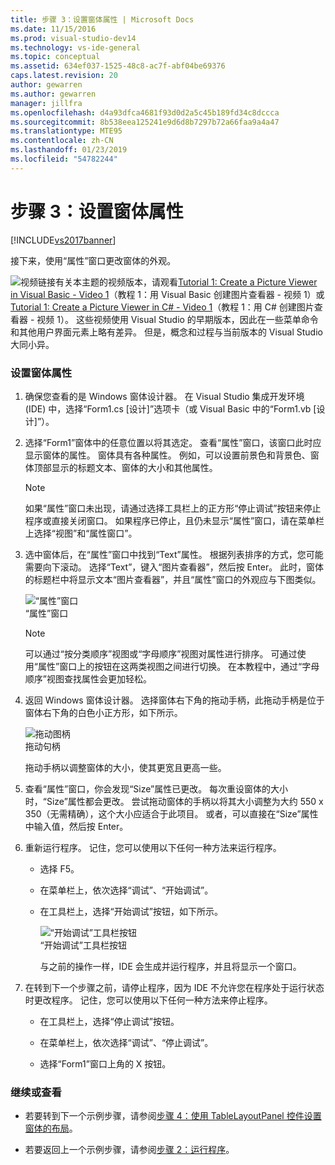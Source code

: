 ```yaml
---
title: 步骤 3：设置窗体属性 | Microsoft Docs
ms.date: 11/15/2016
ms.prod: visual-studio-dev14
ms.technology: vs-ide-general
ms.topic: conceptual
ms.assetid: 634ef037-1525-48c8-ac7f-abf04be69376
caps.latest.revision: 20
author: gewarren
ms.author: gewarren
manager: jillfra
ms.openlocfilehash: d4a93dfca4681f93d0d2a5c45b189fd34c8dccca
ms.sourcegitcommit: 8b538eea125241e9d6d8b7297b72a66faa9a4a47
ms.translationtype: MTE95
ms.contentlocale: zh-CN
ms.lasthandoff: 01/23/2019
ms.locfileid: "54782244"
---
```

# <a name="step-3-set-your-form-properties"></a>步骤 3：设置窗体属性
[!INCLUDE[vs2017banner](../includes/vs2017banner.md)]

接下来，使用“属性”窗口更改窗体的外观。  
  
 ![视频链接](../data-tools/media/playvideo.gif "PlayVideo")有关本主题的视频版本，请观看[Tutorial 1: Create a Picture Viewer in Visual Basic - Video 1](http://go.microsoft.com/fwlink/?LinkId=205209)（教程 1：用 Visual Basic 创建图片查看器 - 视频 1）或 [Tutorial 1: Create a Picture Viewer in C# - Video 1](http://go.microsoft.com/fwlink/?LinkId=205199)（教程 1：用 C# 创建图片查看器 - 视频 1）。 这些视频使用 Visual Studio 的早期版本，因此在一些菜单命令和其他用户界面元素上略有差异。 但是，概念和过程与当前版本的 Visual Studio 大同小异。  
  
### <a name="to-set-your-form-properties"></a>设置窗体属性  
  
1. 确保您查看的是 Windows 窗体设计器。 在 Visual Studio 集成开发环境 (IDE) 中，选择“Form1.cs [设计]”选项卡（或 Visual Basic 中的“Form1.vb [设计]”）。  
  
2. 选择“Form1”窗体中的任意位置以将其选定。 查看“属性”窗口，该窗口此时应显示窗体的属性。 窗体具有各种属性。 例如，可以设置前景色和背景色、窗体顶部显示的标题文本、窗体的大小和其他属性。  
  
   > [!NOTE]
   >  如果“属性”窗口未出现，请通过选择工具栏上的正方形“停止调试”按钮来停止程序或直接关闭窗口。 如果程序已停止，且仍未显示“属性”窗口，请在菜单栏上选择“视图”和“属性窗口”。  
  
3. 选中窗体后，在“属性”窗口中找到“Text”属性。 根据列表排序的方式，您可能需要向下滚动。 选择“Text”，键入“图片查看器”，然后按 Enter。  此时，窗体的标题栏中将显示文本“图片查看器”，并且“属性”窗口的外观应与下图类似。  
  
    ![“属性”窗口](../ide/media/express-edittextproperty.png "Express_EditTextProperty")  
   “属性”窗口  
  
   > [!NOTE]
   >  可以通过“按分类顺序”视图或“字母顺序”视图对属性进行排序。 可通过使用“属性”窗口上的按钮在这两类视图之间进行切换。 在本教程中，通过“字母顺序”视图查找属性会更加轻松。  
  
4. 返回 Windows 窗体设计器。 选择窗体右下角的拖动手柄，此拖动手柄是位于窗体右下角的白色小正方形，如下所示。  
  
    ![拖动图柄](../ide/media/express-bottomrt-drag.png "Express_BottomRT_Drag")  
   拖动句柄  
  
    拖动手柄以调整窗体的大小，使其更宽且更高一些。  
  
5. 查看“属性”窗口，你会发现“Size”属性已更改。 每次重设窗体的大小时，“Size”属性都会更改。 尝试拖动窗体的手柄以将其大小调整为大约 550 x 350（无需精确），这个大小应适合于此项目。 或者，可以直接在“Size”属性中输入值，然后按 Enter。  
  
6. 重新运行程序。 记住，您可以使用以下任何一种方法来运行程序。  
  
   - 选择 F5。  
  
   - 在菜单栏上，依次选择“调试”、“开始调试”。  
  
   - 在工具栏上，选择“开始调试”按钮，如下所示。  
  
      ![“开始调试”工具栏按钮](../ide/media/express-icondebug.png "Express_IconDebug")  
     “开始调试”工具栏按钮  
  
     与之前的操作一样，IDE 会生成并运行程序，并且将显示一个窗口。  
  
7. 在转到下一个步骤之前，请停止程序，因为 IDE 不允许您在程序处于运行状态时更改程序。 记住，您可以使用以下任何一种方法来停止程序。  
  
   -   在工具栏上，选择“停止调试”按钮。  
  
   -   在菜单栏上，依次选择“调试”、“停止调试”。  
  
   -   选择“Form1”窗口上角的 X 按钮。  
  
### <a name="to-continue-or-review"></a>继续或查看  
  
-   若要转到下一个示例步骤，请参阅[步骤 4：使用 TableLayoutPanel 控件设置窗体的布局](../ide/step-4-lay-out-your-form-with-a-tablelayoutpanel-control.md)。  
  
-   若要返回上一个示例步骤，请参阅[步骤 2：运行程序](../ide/step-2-run-your-program.md)。
